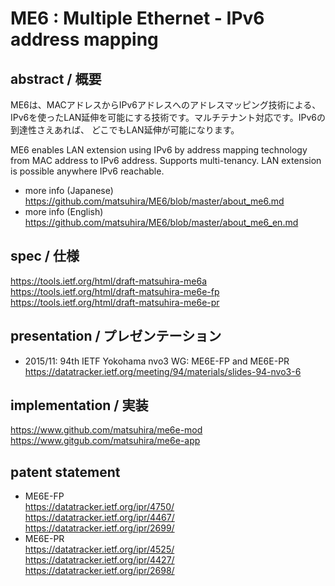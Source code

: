 # ME6 : Multiple Ethernet - IPv6 address mapping

## abstract / 概要
ME6は、MACアドレスからIPv6アドレスへのアドレスマッピング技術による、IPv6を使ったLAN延伸を可能にする技術です。マルチテナント対応です。IPv6の到達性さえあれば、 どこでもLAN延伸が可能になります。<br>

ME6 enables LAN extension using IPv6 by address mapping technology from MAC address to IPv6 address. Supports multi-tenancy. LAN extension is possible anywhere IPv6 reachable.<br>

* more info (Japanese)<br>
https://github.com/matsuhira/ME6/blob/master/about_me6.md<br>
* more info (English)<br>
https://github.com/matsuhira/ME6/blob/master/about_me6_en.md

## spec / 仕様
https://tools.ietf.org/html/draft-matsuhira-me6a<br>
https://tools.ietf.org/html/draft-matsuhira-me6e-fp<br>
https://tools.ietf.org/html/draft-matsuhira-me6e-pr<br>

## presentation / プレゼンテーション
* 2015/11: 94th IETF Yokohama nvo3 WG: ME6E-FP and ME6E-PR<br>
https://datatracker.ietf.org/meeting/94/materials/slides-94-nvo3-6<br>

## implementation / 実装
https://www.github.com/matsuhira/me6e-mod<br>
https://www.gitgub.com/matsuhira/me6e-app<br>

## patent statement
* ME6E-FP<br>
https://datatracker.ietf.org/ipr/4750/<br>
https://datatracker.ietf.org/ipr/4467/<br>
https://datatracker.ietf.org/ipr/2699/<br>
* ME6E-PR<br>
https://datatracker.ietf.org/ipr/4525/<br>
https://datatracker.ietf.org/ipr/4427/<br>
https://datatracker.ietf.org/ipr/2698/<br>
